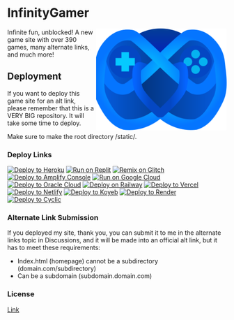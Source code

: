 # InfinityGamer

<img src="static/assets/images/logo.svg" style="width: 300px; height: auto; float: right;">

Infinite fun, unblocked!
A new game site with over 390 games, many alternate links, and much more!

## Deployment

If you want to deploy this game site for an alt link, please remember that this is a VERY BIG repository. It will take some time to deploy.

Make sure to make the root directory /static/.

### Deploy Links

[![Deploy to Heroku](https://binbashbanana.github.io/deploy-buttons/buttons/remade/heroku.svg)](https://heroku.com/deploy/?template=https://github.com/InfinityGamer-Game-Site/InfinityGamer)
[![Run on Replit](https://binbashbanana.github.io/deploy-buttons/buttons/remade/replit.svg)](https://replit.com/github/InfinityGamer-Game-Site/InfinityGamer)
[![Remix on Glitch](https://binbashbanana.github.io/deploy-buttons/buttons/remade/glitch.svg)](https://glitch.com/edit/#!/import/github/InfinityGamer-Game-Site/InfinityGamer)
[![Deploy to Amplify Console](https://binbashbanana.github.io/deploy-buttons/buttons/remade/amplifyconsole.svg)](https://console.aws.amazon.com/amplify/home#/deploy?repo=https://github.com/InfinityGamer-Game-Site/InfinityGamer)
[![Run on Google Cloud](https://binbashbanana.github.io/deploy-buttons/buttons/remade/googlecloud.svg)](https://deploy.cloud.run/?git_repo=https://github.com/InfinityGamer-Game-Site/InfinityGamer)
[![Deploy to Oracle Cloud](https://binbashbanana.github.io/deploy-buttons/buttons/remade/oraclecloud.svg)](https://cloud.oracle.com/resourcemanager/stacks/create?zipUrl=https://github.com/InfinityGamer-Game-Site/InfinityGamer/archive/refs/heads/main.zip)
[![Deploy on Railway](https://binbashbanana.github.io/deploy-buttons/buttons/remade/railway.svg)](https://railway.app/new/template?template=https://github.com/InfinityGamer-Game-Site/InfinityGamer)
[![Deploy to Vercel](https://binbashbanana.github.io/deploy-buttons/buttons/remade/vercel.svg)](https://vercel.com/new/clone?repository-url=https://github.com/InfinityGamer-Game-Site/InfinityGamer)
[![Deploy to Netlify](https://binbashbanana.github.io/deploy-buttons/buttons/remade/netlify.svg)](https://app.netlify.com/start/deploy?repository=https://github.com/InfinityGamer-Game-Site/InfinityGamer)
[![Deploy to Koyeb](https://binbashbanana.github.io/deploy-buttons/buttons/remade/koyeb.svg)](https://app.koyeb.com/deploy?type=git&repository=github.com/InfinityGamer-Game-Site/InfinityGamer&branch=Main&name=InfinityGamer)
[![Deploy to Render](https://binbashbanana.github.io/deploy-buttons/buttons/remade/render.svg)](https://render.com/deploy?repo=https://github.com/InfinityGamer-Game-Site/InfinityGamer)
[![Deploy to Cyclic](https://binbashbanana.github.io/deploy-buttons/buttons/remade/cyclic.svg)](https://app.cyclic.sh/api/app/deploy/InfinityGamer-Game-Site/InfinityGamer)

### Alternate Link Submission

If you deployed my site, thank you, you can submit it to me in the alternate links topic in Discussions, and it will be made into an official alt link, but it has to meet these requirements:

- Index.html (homepage) cannot be a subdirectory (domain.com/subdirectory)
- Can be a subdomain (subdomain.domain.com)

### License

[Link](LICENSE.md)